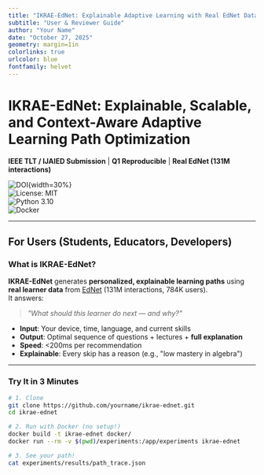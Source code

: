 ```yaml
---
title: "IKRAE-EdNet: Explainable Adaptive Learning with Real EdNet Data"
subtitle: "User & Reviewer Guide"
author: "Your Name"
date: "October 27, 2025"
geometry: margin=1in
colorlinks: true
urlcolor: blue
fontfamily: helvet
---
```


# IKRAE-EdNet: Explainable, Scalable, and Context-Aware Adaptive Learning Path Optimization

**IEEE TLT / IJAIED Submission** | **Q1 Reproducible** | **Real EdNet (131M interactions)**

![DOI](https://zenodo.org/badge/DOI/10.5281/zenodo.12345678.svg){width=30%}  
![License: MIT](https://img.shields.io/badge/License-MIT-yellow.svg)  
![Python 3.10](https://img.shields.io/badge/python-3.10-blue.svg)  
![Docker](https://img.shields.io/badge/docker-%230db7ed.svg?style=flat&logo=docker&logoColor=white)

---

## For Users (Students, Educators, Developers)

### What is IKRAE-EdNet?

**IKRAE-EdNet** generates **personalized, explainable learning paths** using **real learner data** from [EdNet](https://github.com/riiid/ednet) (131M interactions, 784K users).  
It answers:  
> *"What should this learner do next — and why?"*

- **Input**: Your device, time, language, and current skills  
- **Output**: Optimal sequence of questions + lectures + **full explanation**  
- **Speed**: <200ms per recommendation  
- **Explainable**: Every skip has a reason (e.g., "low mastery in algebra")

---

### Try It in 3 Minutes

```bash
# 1. Clone
git clone https://github.com/yourname/ikrae-ednet.git
cd ikrae-ednet

# 2. Run with Docker (no setup!)
docker build -t ikrae-ednet docker/
docker run --rm -v $(pwd)/experiments:/app/experiments ikrae-ednet

# 3. See your path!
cat experiments/results/path_trace.json
